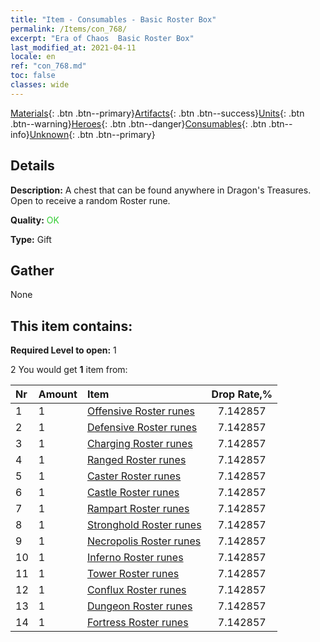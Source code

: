 ```yaml
---
title: "Item - Consumables - Basic Roster Box"
permalink: /Items/con_768/
excerpt: "Era of Chaos  Basic Roster Box"
last_modified_at: 2021-04-11
locale: en
ref: "con_768.md"
toc: false
classes: wide
---
```

 [Materials](/Items/){: .btn .btn--primary}[Artifacts](/Items/Artifacts/){: .btn .btn--success}[Units](/Items/Units/){: .btn .btn--warning}[Heroes](/Items/Heroes/){: .btn .btn--danger}[Consumables](/Items/Consumables/){: .btn .btn--info}[Unknown](/Items/Unknown/){: .btn .btn--primary}

## Details
 **Description:** A chest that can be found anywhere in Dragon's Treasures. Open to receive a random Roster rune.

 **Quality:** <span style="color: #32CD32">OK</span>

 **Type:** Gift

## Gather

  None

## This item contains:

 **Required Level to open:** 1

 2 You would get **1** item  from:

  | Nr | Amount |     Item    | Drop Rate,% |
  |:---|:-------|:------------|:---------:|
  | 1 | 1 | [Offensive Roster runes](/Items/con_734/) | 7.142857 | 
  | 2 | 1 | [Defensive Roster runes](/Items/con_739/) | 7.142857 | 
  | 3 | 1 | [Charging Roster runes](/Items/con_741/) | 7.142857 | 
  | 4 | 1 | [Ranged Roster runes](/Items/con_742/) | 7.142857 | 
  | 5 | 1 | [Caster Roster runes](/Items/con_746/) | 7.142857 | 
  | 6 | 1 | [Castle Roster runes](/Items/con_752/) | 7.142857 | 
  | 7 | 1 | [Rampart Roster runes](/Items/con_753/) | 7.142857 | 
  | 8 | 1 | [Stronghold Roster runes](/Items/con_754/) | 7.142857 | 
  | 9 | 1 | [Necropolis Roster runes](/Items/con_755/) | 7.142857 | 
  | 10 | 1 | [Inferno Roster runes](/Items/con_777/) | 7.142857 | 
  | 11 | 1 | [Tower Roster runes](/Items/con_785/) | 7.142857 | 
  | 12 | 1 | [Conflux Roster runes](/Items/con_791/) | 7.142857 | 
  | 13 | 1 | [Dungeon Roster runes](/Items/con_792/) | 7.142857 | 
  | 14 | 1 | [Fortress Roster runes](/Items/con_818/) | 7.142857 | 
